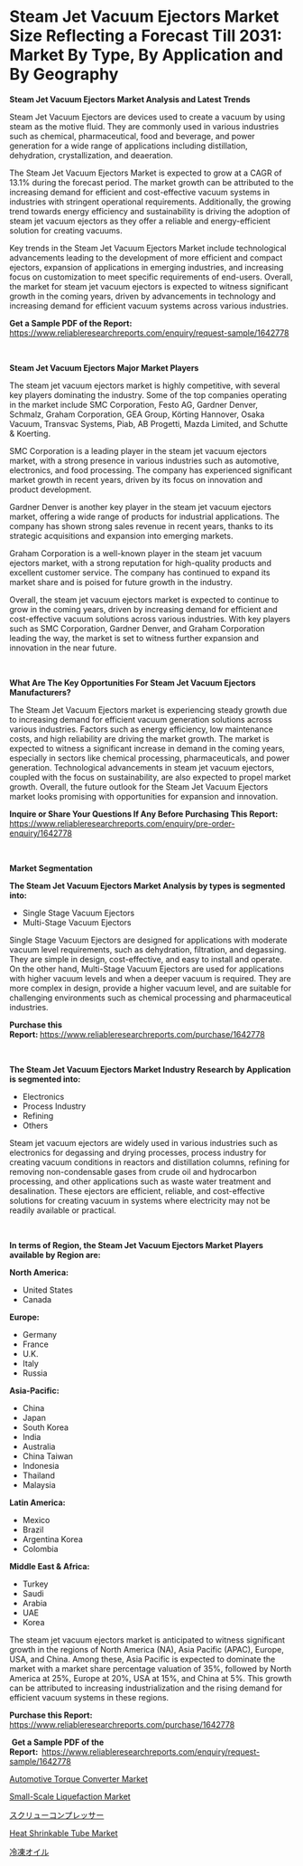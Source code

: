 <p><h1>Steam Jet Vacuum Ejectors Market Size Reflecting a Forecast Till 2031: Market By Type, By Application and By Geography</h1></p><p><strong>Steam Jet Vacuum Ejectors Market Analysis and Latest Trends</strong></p>
<p><p>Steam Jet Vacuum Ejectors are devices used to create a vacuum by using steam as the motive fluid. They are commonly used in various industries such as chemical, pharmaceutical, food and beverage, and power generation for a wide range of applications including distillation, dehydration, crystallization, and deaeration.</p><p>The Steam Jet Vacuum Ejectors Market is expected to grow at a CAGR of 13.1% during the forecast period. The market growth can be attributed to the increasing demand for efficient and cost-effective vacuum systems in industries with stringent operational requirements. Additionally, the growing trend towards energy efficiency and sustainability is driving the adoption of steam jet vacuum ejectors as they offer a reliable and energy-efficient solution for creating vacuums.</p><p>Key trends in the Steam Jet Vacuum Ejectors Market include technological advancements leading to the development of more efficient and compact ejectors, expansion of applications in emerging industries, and increasing focus on customization to meet specific requirements of end-users. Overall, the market for steam jet vacuum ejectors is expected to witness significant growth in the coming years, driven by advancements in technology and increasing demand for efficient vacuum systems across various industries.</p></p>
<p><strong>Get a Sample PDF of the Report:&nbsp;</strong> <a href="https://www.reliableresearchreports.com/enquiry/request-sample/1642778">https://www.reliableresearchreports.com/enquiry/request-sample/1642778</a></p>
<p>&nbsp;</p>
<p><strong>Steam Jet Vacuum Ejectors Major Market Players</strong></p>
<p><p>The steam jet vacuum ejectors market is highly competitive, with several key players dominating the industry. Some of the top companies operating in the market include SMC Corporation, Festo AG, Gardner Denver, Schmalz, Graham Corporation, GEA Group, Körting Hannover, Osaka Vacuum, Transvac Systems, Piab, AB Progetti, Mazda Limited, and Schutte & Koerting.</p><p>SMC Corporation is a leading player in the steam jet vacuum ejectors market, with a strong presence in various industries such as automotive, electronics, and food processing. The company has experienced significant market growth in recent years, driven by its focus on innovation and product development.</p><p>Gardner Denver is another key player in the steam jet vacuum ejectors market, offering a wide range of products for industrial applications. The company has shown strong sales revenue in recent years, thanks to its strategic acquisitions and expansion into emerging markets.</p><p>Graham Corporation is a well-known player in the steam jet vacuum ejectors market, with a strong reputation for high-quality products and excellent customer service. The company has continued to expand its market share and is poised for future growth in the industry.</p><p>Overall, the steam jet vacuum ejectors market is expected to continue to grow in the coming years, driven by increasing demand for efficient and cost-effective vacuum solutions across various industries. With key players such as SMC Corporation, Gardner Denver, and Graham Corporation leading the way, the market is set to witness further expansion and innovation in the near future.</p></p>
<p>&nbsp;</p>
<p><strong>What Are The Key Opportunities For Steam Jet Vacuum Ejectors Manufacturers?</strong></p>
<p><p>The Steam Jet Vacuum Ejectors market is experiencing steady growth due to increasing demand for efficient vacuum generation solutions across various industries. Factors such as energy efficiency, low maintenance costs, and high reliability are driving the market growth. The market is expected to witness a significant increase in demand in the coming years, especially in sectors like chemical processing, pharmaceuticals, and power generation. Technological advancements in steam jet vacuum ejectors, coupled with the focus on sustainability, are also expected to propel market growth. Overall, the future outlook for the Steam Jet Vacuum Ejectors market looks promising with opportunities for expansion and innovation.</p></p>
<p><strong>Inquire or Share Your Questions If Any Before Purchasing This Report:</strong> <a href="https://www.reliableresearchreports.com/enquiry/pre-order-enquiry/1642778">https://www.reliableresearchreports.com/enquiry/pre-order-enquiry/1642778</a></p>
<p>&nbsp;</p>
<p><strong>Market Segmentation</strong></p>
<p><strong>The Steam Jet Vacuum Ejectors Market Analysis by types is segmented into:</strong></p>
<p><ul><li>Single Stage Vacuum Ejectors</li><li>Multi-Stage Vacuum Ejectors</li></ul></p>
<p><p>Single Stage Vacuum Ejectors are designed for applications with moderate vacuum level requirements, such as dehydration, filtration, and degassing. They are simple in design, cost-effective, and easy to install and operate. On the other hand, Multi-Stage Vacuum Ejectors are used for applications with higher vacuum levels and when a deeper vacuum is required. They are more complex in design, provide a higher vacuum level, and are suitable for challenging environments such as chemical processing and pharmaceutical industries.</p></p>
<p><strong>Purchase this Report:&nbsp;</strong><a href="https://www.reliableresearchreports.com/purchase/1642778">https://www.reliableresearchreports.com/purchase/1642778</a></p>
<p>&nbsp;</p>
<p><strong>The Steam Jet Vacuum Ejectors Market Industry Research by Application is segmented into:</strong></p>
<p><ul><li>Electronics</li><li>Process Industry</li><li>Refining</li><li>Others</li></ul></p>
<p><p>Steam jet vacuum ejectors are widely used in various industries such as electronics for degassing and drying processes, process industry for creating vacuum conditions in reactors and distillation columns, refining for removing non-condensable gases from crude oil and hydrocarbon processing, and other applications such as waste water treatment and desalination. These ejectors are efficient, reliable, and cost-effective solutions for creating vacuum in systems where electricity may not be readily available or practical.</p></p>
<p>&nbsp;</p>
<p><strong>In terms of Region, the Steam Jet Vacuum Ejectors Market Players available by Region are:</strong></p>
<p>
    <p> <strong> North America: </strong>
        <ul>
            <li>United States</li>
            <li>Canada</li>
        </ul>
        </p> 
    <p> <strong> Europe: </strong>
        <ul>
            <li>Germany</li>
            <li>France</li>
            <li>U.K.</li>
            <li>Italy</li>
            <li>Russia</li>
        </ul>
        </p> 
    <p> <strong> Asia-Pacific: </strong>
        <ul>
            <li>China</li>
            <li>Japan</li>
            <li>South Korea</li>
            <li>India</li>
            <li>Australia</li>
            <li>China Taiwan</li>
            <li>Indonesia</li>
            <li>Thailand</li>
            <li>Malaysia</li>
        </ul>
        </p> 
    <p> <strong> Latin America: </strong>
        <ul>
            <li>Mexico</li>
            <li>Brazil</li>
            <li>Argentina Korea</li>
            <li>Colombia</li>
        </ul>
        </p> 
    <p> <strong> Middle East & Africa: </strong>
        <ul>
            <li>Turkey</li>
            <li>Saudi</li>
            <li>Arabia</li>
            <li>UAE</li>
            <li>Korea</li>
        </ul>
    </p>
    </p>
<p><p>The steam jet vacuum ejectors market is anticipated to witness significant growth in the regions of North America (NA), Asia Pacific (APAC), Europe, USA, and China. Among these, Asia Pacific is expected to dominate the market with a market share percentage valuation of 35%, followed by North America at 25%, Europe at 20%, USA at 15%, and China at 5%. This growth can be attributed to increasing industrialization and the rising demand for efficient vacuum systems in these regions.</p></p>
<p><strong>Purchase this Report: </strong><a href="https://www.reliableresearchreports.com/purchase/1642778">https://www.reliableresearchreports.com/purchase/1642778</a></p>
<p>&nbsp;<strong>Get a Sample PDF of the Report:&nbsp;&nbsp;</strong><a href="https://www.reliableresearchreports.com/enquiry/request-sample/1642778">https://www.reliableresearchreports.com/enquiry/request-sample/1642778</a></p>
<p><strong></strong></p>
<p><p><a href="https://view.publitas.com/reportprime-1/automotive-torque-converter-market-size-share-trends-analysis-report-by-application-regional-outlook-competitive-strategies-and-segment-forecasts-2024-2031/">Automotive Torque Converter Market</a></p><p><a href="https://glittery-fuchsia-86a.notion.site/Small-Scale-Liquefaction-Market-Size-Global-Industry-Overview-Market-Segmentation-and-Forecast-20-733f098996a5450a933c280e3d2784db">Small-Scale Liquefaction Market</a></p><p><a href="https://medium.com/@luispacocha/%E3%82%B9%E3%82%AF%E3%83%AA%E3%83%A5%E3%83%BC%E3%82%B3%E3%83%B3%E3%83%97%E3%83%AC%E3%83%83%E3%82%B5%E3%83%BC%E5%B8%82%E5%A0%B4%E8%AA%BF%E6%9F%BB%E3%83%AC%E3%83%9D%E3%83%BC%E3%83%88-%E3%81%9D%E3%81%AE%E6%AD%B4%E5%8F%B2%E3%81%A82024%E5%B9%B4%E3%81%8B%E3%82%892031%E5%B9%B4%E3%81%AE%E4%BA%88%E6%B8%AC-c22871894852">スクリューコンプレッサー</a></p><p><a href="https://view.publitas.com/reportprime-1/heat-shrinkable-tube-market-size-market-share-and-global-market-analysis-report-2024-2031/">Heat Shrinkable Tube Market</a></p><p><a href="https://medium.com/@luispacocha/%E5%86%B7%E5%87%8D%E6%B2%B9%E5%B8%82%E5%A0%B4%E3%81%AE%E3%82%A4%E3%83%B3%E3%82%B5%E3%82%A4%E3%83%88-%E5%B8%82%E5%A0%B4%E5%8B%95%E5%90%91-%E6%88%90%E9%95%B7-2024%E5%B9%B4%E3%81%8B%E3%82%892031%E5%B9%B4%E3%81%BE%E3%81%A7%E3%81%AE%E4%BA%88%E6%B8%AC-165a3c38e40a">冷凍オイル</a></p></p>